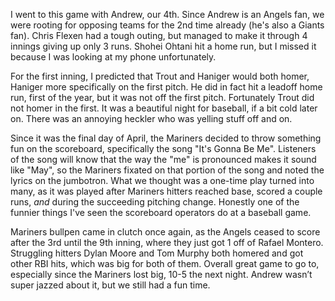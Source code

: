I went to this game with Andrew, our 4th. Since Andrew is an Angels
fan, we were rooting for opposing teams for the 2nd time already (he's
also a Giants fan). Chris Flexen had a tough outing, but managed to
make it through 4 innings giving up only 3 runs. Shohei Ohtani hit a
home run, but I missed it because I was looking at my phone
unfortunately. 

For the first inning, I predicted that Trout and Haniger would both
homer, Haniger more specifically on the first pitch. He did in fact
hit a leadoff home run, first of the year, but it was not off the
first pitch. Fortunately Trout did not homer in the first. It was a
beautiful night for baseball, if a bit cold later on. There was an
annoying heckler who was yelling stuff off and on. 

Since it was the final day of April, the Mariners decided to throw
something fun on the scoreboard, specifically the song "It's Gonna Be
Me". Listeners of the song will know that the way the "me" is
pronounced makes it sound like "May", so the Mariners fixated on that
portion of the song and noted the lyrics on the jumbotron. What we
thought was a one-time play turned into many, as it was played after
Mariners hitters reached base, scored a couple runs, <i>and</i> during
the succeeding pitching change. Honestly one of the funnier things
I've seen the scoreboard operators do at a baseball game.

Mariners bullpen came in clutch once again, as the Angels ceased to
score after the 3rd until the 9th inning, where they just got 1 off of
Rafael Montero. Struggling hitters Dylan Moore and Tom Murphy both
homered and got other RBI hits, which was big for both of them.
Overall great game to go to, especially since the Mariners lost big,
10-5 the next night. Andrew wasn’t super jazzed about it, but we still
had a fun time.
